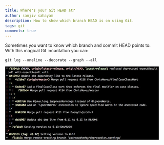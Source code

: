```yaml
---
title: Where's your Git HEAD at?
author: sanjiv sahayam
description: How to show which branch HEAD is on using Git.
tags: git
comments: true
---
```


Sometimes you want to know which branch and commit HEAD points to. With this magical Git incantation you can:

```{.command}
git log --oneline --decorate --graph --all
```

![showing git branches with HEAD](/images/git_head_branch.jpg)